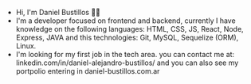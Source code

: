 - Hi, I'm Daniel Bustillos 👋👋 
- I'm a developer focused on frontend and backend, currently I have knowledge on the following languages: HTML, CSS, JS, React, Node, Express, JAVA and this technologies: Git, MySQL, Sequelize (ORM), Linux.
- I'm looking for my first job in the tech area. you can contact me at: linkedin.com/in/daniel-alejandro-bustillos/ and you can also see my portpolio entering in daniel-bustillos.com.ar

<!---
dbdv/dbdv is a ✨ special ✨ repository because its `README.md` (this file) appears on your GitHub profile.
You can click the Preview link to take a look at your changes.
--->
